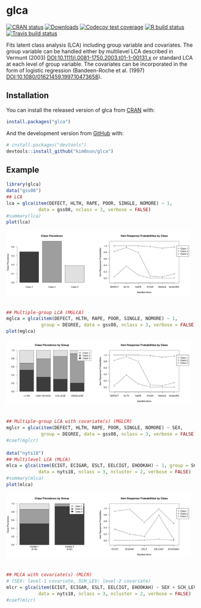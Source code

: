 
<!-- README.md is generated from README.Rmd. Please edit that file -->

# glca

<!-- badges: start -->

[![CRAN
status](https://www.r-pkg.org/badges/version/glca)](https://CRAN.R-project.org/package=glca)
[![Downloads](https://cranlogs.r-pkg.org/badges/grand-total/glca?color=blue)](https://r-pkg.org/pkg/glca)
[![Codecov test
coverage](https://codecov.io/gh/kim0sun/glca/branch/master/graph/badge.svg)](https://codecov.io/gh/kim0sun/glca?branch=master)
[![R build
status](https://github.com/kim0sun/glca/workflows/R-CMD-check/badge.svg)](https://github.com/kim0sun/glca/actions)
[![Travis build
status](https://travis-ci.com/kim0sun/glca.svg?branch=master)](https://travis-ci.com/kim0sun/glca)
<!-- badges: end -->

Fits latent class analysis (LCA) including group variable and
covariates. The group variable can be handled either by multilevel LCA
described in Vermunt (2003) <DOI:10.1111/j.0081-1750.2003.t01-1-00131.x>
or standard LCA at each level of group variable. The covariates can be
incorporated in the form of logistic regression (Bandeen-Roche et al.
(1997) <DOI:10.1080/01621459.1997.10473658>).

## Installation

You can install the released version of glca from
[CRAN](https://CRAN.R-project.org) with:

``` r
install.packages("glca")
```

And the development version from [GitHub](https://github.com/) with:

``` r
# install.packages("devtools")
devtools::install_github("kim0sun/glca")
```

## Example

``` r
library(glca)
data("gss08")
## LCA
lca = glca(item(DEFECT, HLTH, RAPE, POOR, SINGLE, NOMORE) ~ 1,
            data = gss08, nclass = 3, verbose = FALSE)
#summary(lca)
plot(lca)
```

<img src="figures/README-example-1.png" width="49%" /><img src="figures/README-example-2.png" width="49%" />

``` r

## Multiple-group LCA (MGLCA)
mglca = glca(item(DEFECT, HLTH, RAPE, POOR, SINGLE, NOMORE) ~ 1,
             group = DEGREE, data = gss08, nclass = 3, verbose = FALSE)
plot(mglca)
```

<img src="figures/README-example-3.png" width="49%" /><img src="figures/README-example-4.png" width="49%" />

``` r

## Multiple-group LCA with covariate(s) (MGLCR)
mglcr = glca(item(DEFECT, HLTH, RAPE, POOR, SINGLE, NOMORE) ~ SEX,
             group = DEGREE, data = gss08, nclass = 3, verbose = FALSE)
#coef(mglcr)

data("nyts18")
## Multilevel LCA (MLCA)
mlca = glca(item(ECIGT, ECIGAR, ESLT, EELCIGT, EHOOKAH) ~ 1, group = SCH_ID, 
            data = nyts18, nclass = 3, ncluster = 2, verbose = FALSE)
#summary(mlca)
plot(mlca)
```

<img src="figures/README-example-5.png" width="49%" /><img src="figures/README-example-6.png" width="49%" />

``` r

## MLCA with covariate(s) (MLCR)
# (SEX: level-1 covariate, SCH_LEV: level-2 covariate)
mlcr = glca(item(ECIGT, ECIGAR, ESLT, EELCIGT, EHOOKAH) ~ SEX + SCH_LEV, group = SCH_ID,
            data = nyts18, nclass = 3, ncluster = 2, verbose = FALSE)
#coef(mlcr)
```

